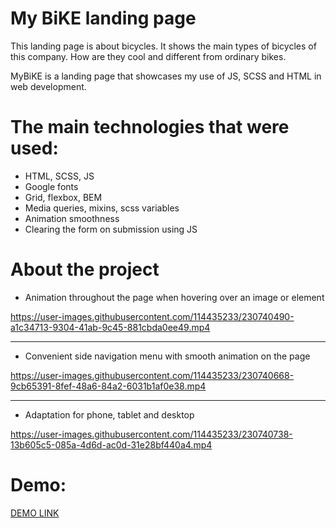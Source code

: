 # My BiKE landing page
This landing page is about bicycles.
It shows the main types of bicycles of this company. How are they cool and different from ordinary bikes.

MyBiKE is a landing page that showcases my use of JS, SCSS and HTML in web development.

# The main technologies that were used:
* HTML, SCSS, JS
* Google fonts
* Grid, flexbox, BEM
* Media queries, mixins, scss variables
* Animation smoothness
* Clearing the form on submission using JS

# About the project

* Animation throughout the page when hovering over an image or element

https://user-images.githubusercontent.com/114435233/230740490-a1c34713-9304-41ab-9c45-881cbda0ee49.mp4

** **
* Convenient side navigation menu with smooth animation on the page

https://user-images.githubusercontent.com/114435233/230740668-9cb65391-8fef-48a6-84a2-6031b1af0e38.mp4

** ** 
* Adaptation for phone, tablet and desktop

https://user-images.githubusercontent.com/114435233/230740738-13b605c5-085a-4d6d-ac0d-31e28bf440a4.mp4



# Demo:
[DEMO LINK](https://mykola-hadupiak.github.io/MyBiKE/)
